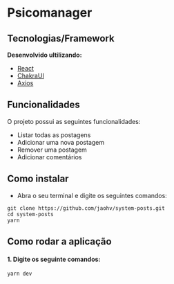 # Psicomanager

## Tecnologias/Framework
<b>Desenvolvido ultilizando:</b>
- [React](https://react.dev)
- [ChakraUI](http://chakra-ui.com)
- [Axios](https://axios-http.com)

## Funcionalidades

O projeto possui as seguintes funcionalidades:

- Listar todas as postagens
- Adicionar uma nova postagem
- Remover uma postagem
- Adicionar comentários

## Como instalar
- Abra o seu terminal e digite os seguintes comandos:

```
git clone https://github.com/jaohv/system-posts.git
cd system-posts
yarn
```

## Como rodar a aplicação

#### 1. Digite os seguinte comandos:

```
yarn dev
```
